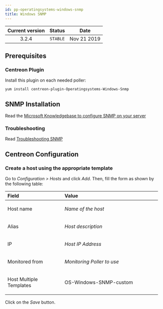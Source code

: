 ```yaml
---
id: pp-operatingsystems-windows-snmp
title: Windows SNMP
---
```


| Current version | Status | Date |
| :-: | :-: | :-: |
| 3.2.4 | `STABLE` | Nov 21 2019 |

## Prerequisites
### Centreon Plugin
Install this plugin on each needed poller:

    yum install centreon-plugin-Operatingsystems-Windows-Snmp

## SNMP Installation
Read the [Microsoft Knowledgebase to configure SNMP on your server](https://support.microsoft.com/en-us/kb/324263)

### Troubleshooting
Read [Troubleshooting SNMP](https://documentation.centreon.com/docs/centreon-plugins/en/latest/user/guide.html#snmp)

## Centreon Configuration
### Create a host using the appropriate template
Go to *Configuration &gt; Hosts* and click *Add*. Then, fill the form as
shown by the following table:

<table>
<colgroup>
<col width="37%" />
<col width="62%" />
</colgroup>
<thead>
<tr class="header">
<th align="left">Field</th>
<th align="left">Value</th>
</tr>
</thead>
<tbody>
<tr class="odd">
<td align="left"><p>Host name</p></td>
<td align="left"><p><em>Name of the host</em></p></td>
</tr>
<tr class="even">
<td align="left"><p>Alias</p></td>
<td align="left"><p><em>Host description</em></p></td>
</tr>
<tr class="odd">
<td align="left"><p>IP</p></td>
<td align="left"><p><em>Host IP Address</em></p></td>
</tr>
<tr class="even">
<td align="left"><p>Monitored from</p></td>
<td align="left"><p><em>Monitoring Poller to use</em></p></td>
</tr>
<tr class="odd">
<td align="left"><p>Host Multiple Templates</p></td>
<td align="left"><p>OS-Windows-SNMP-custom</p></td>
</tr>
</tbody>
</table>

Click on the *Save* button.

